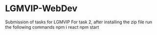 # LGMVIP-WebDev
Submission of tasks for LGMVIP
For task 2, after installing the zip file run the following commands
npm i react
npm start
